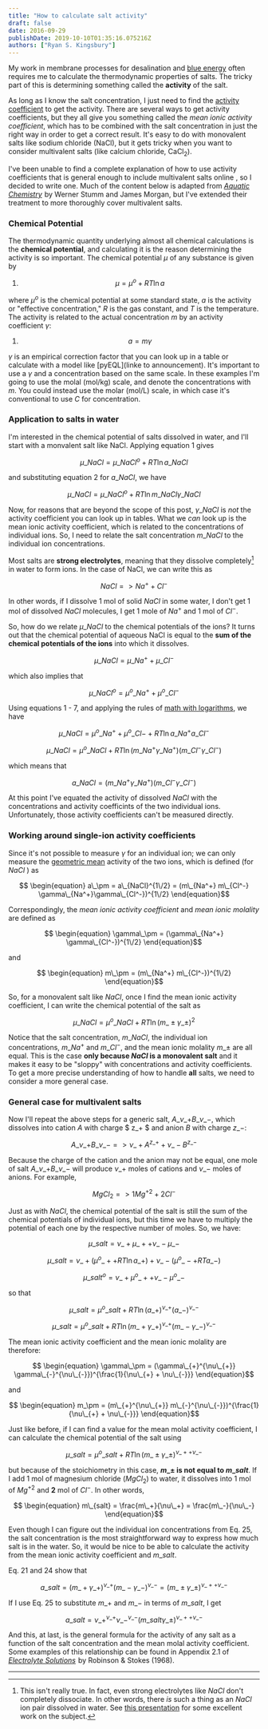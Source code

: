 ```yaml
---
title: "How to calculate salt activity"
draft: false
date: 2016-09-29
publishDate: 2019-10-10T01:35:16.075216Z
authors: ["Ryan S. Kingsbury"]
---
```


My work in membrane processes for desalination and [blue energy](http://blog.ryankingsbury.com/the-untapped-source-of-clean-energy-youve-never-heard-of/) often requires me to calculate the thermodynamic properties of  salts. The tricky part of this is determining something called the **activity** of the salt.

As long as I know the salt concentration, I just need to find the [activity coefficient](https://en.wikipedia.org/wiki/Activity_coefficient) to get the activity. There are several ways to get activity coefficients, but they all give you something called the *mean ionic activity coefficient*, which has to be combined with the salt concentration in just the right way in order to get a correct result. It's easy to do with monovalent salts like sodium chloride (NaCl), but it gets tricky when you want to consider multivalent salts (like calcium chloride, CaCl<sub>2</sub>). 

I've been unable to find a complete explanation of how to use activity coefficients that is general enough to include multivalent salts online , so I decided to write one. Much of the content below is adapted from *<a  href="https://www.amazon.com/gp/product/B004SJ3AG0/ref=as_li_tl?ie=UTF8&camp=1789&creative=9325&creativeASIN=B004SJ3AG0&linkCode=as2&tag=rkblogamz-20&linkId=fce48f7a1bdcbafc55c890fd4b7ca71f">Aquatic Chemistry</a><img src="//ir-na.amazon-adsystem.com/e/ir?t=rkblogamz-20&l=am2&o=1&a=B004SJ3AG0" width="1" height="1" border="0" alt="" style="border:none !important; margin:0px !important;display:inline" />* by Werner Stumm and James Morgan, but I've extended their treatment to more thoroughly cover multivalent salts.

### Chemical Potential

The thermodynamic quantity underlying almost all chemical calculations is the **chemical potential**, and calculating it is the reason determining the activity is so important. The chemical potential $\mu$ of any substance is given by

1) $$ \begin{equation} \mu = \mu^o + RT \ln a \end{equation}$$

where $\mu^o$ is the chemical potential at some standard state, $a$ is the activity or "effective concentration," $R$ is the gas constant, and $T$ is the temperature. The activity is related to the actual concentration $m$ by an activity coefficient $\gamma$:

1. $$ \begin{equation} a = m \gamma \end{equation}$$

$\gamma$ is an empirical correction factor that you can look up in a table or calculate with a model like [pyEQL](linke to announcement). It's important to use a $\gamma$ and a concentration based on the same scale. In these examples I'm going to use the molal (mol/kg) scale, and denote the concentrations with $m$. You could instead use the molar (mol/L) scale, in which case it's conventional to use $C$ for concentration.

### Application to salts in water

I'm interested in the chemical potential of salts dissolved in water, and I'll start with a monvalent salt like NaCl. Applying equation 1 gives

$$ \begin{equation} \mu\_{NaCl} = \mu\_{NaCl}^o + RT \ln a\_{NaCl}  \end{equation}$$

and substituting equation 2 for $a\_{NaCl}$, we have

$$ \begin{equation} \mu\_{NaCl} = \mu\_{NaCl}^o + RT \ln m\_{NaCl} \gamma\_{NaCl} \end{equation}$$

Now, for reasons that are beyond the scope of this post, $\gamma\_{NaCl}$ is *not* the activity coefficient you can look up in tables. What we *can* look up is the mean ionic activity coefficient, which is related to the concentrations of individual ions. So, I need to relate the salt concentration $m\_{NaCl}$ to the individual ion concentrations.

Most salts are **strong electrolytes**, meaning that they dissolve completely[^n] in water to form ions. In the case of NaCl, we can write this as

$$ \begin{equation} NaCl => Na^+ + Cl^- \end{equation} $$

In other words, if I dissolve 1 mol of solid $NaCl$ in some water, I don't get 1 mol of dissolved $NaCl$ molecules, I get 1 mole of $Na^+$ and 1 mol of $Cl^-$.

So, how do we relate $\mu\_{NaCl}$ to the chemical potentials of the ions? It turns out that the chemical potential of aqueous NaCl is equal to the **sum of the chemical potentials of the ions** into which it dissolves.

$$ \begin{equation} \mu\_{NaCl} = \mu\_{Na^+} + \mu\_{Cl^-} \end{equation}$$

which also implies that 

$$ \begin{equation} \mu\_{NaCl}^o = \mu^o\_{Na^+} + \mu^o\_{Cl^-} \end{equation}$$

Using equations 1 - 7, and applying the rules of [math with logarithms](https://en.wikipedia.org/wiki/Logarithm#Product.2C_quotient.2C_power_and_root), we have

$$ \begin{equation} \mu\_{NaCl} = \mu^o\_{Na^+} + \mu^o\_{Cl-} + RT \ln a\_{Na^+}a\_{Cl^-} \end{equation}$$

$$ \begin{equation} \mu\_{NaCl} = \mu^o\_{NaCl} + RT \ln (m\_{Na^+}\gamma\_{Na^+})(m\_{Cl^-}\gamma\_{Cl^-}) \end{equation}$$

which means that

$$ \begin{equation} a\_{NaCl} = (m\_{Na^+}\gamma\_{Na^+})(m\_{Cl^-}\gamma\_{Cl^-}) \end{equation}$$

At this point I've equated the activity of dissolved $NaCl$ with the concentrations and activity coefficints of the two individual ions. Unfortunately, those activity coefficients can't be measured directly.

### Working around single-ion activity coefficients

Since it's not possible to measure $\gamma$ for an individual ion; we can only measure the [geometric mean](https://en.wikipedia.org/wiki/Geometric_mean) activity of the two ions, which is defined (for $NaCl$ ) as

$$ \begin{equation} a\_\pm = a\_{NaCl}^{1\/2} = (m\_{Na^+} m\_{Cl^-} \gamma\_{Na^+}\gamma\_{Cl^-})^{1\/2} \end{equation}$$

Correspondingly, the *mean ionic activity coefficient* and *mean ionic molality* are defined as

$$ \begin{equation} \gamma\_\pm = (\gamma\_{Na^+} \gamma\_{Cl^-})^{1\/2} \end{equation}$$

and

$$ \begin{equation} m\_\pm = (m\_{Na^+} m\_{Cl^-})^{1\/2} \end{equation}$$

So, for a monovalent salt like $NaCl$, once I find the mean ionic activity coefficient, I can write the chemical potential of the salt as

$$ \begin{equation} \mu\_{NaCl} = \mu^o\_{NaCl} + RT \ln (m\_\pm\gamma\_\pm)^2 \end{equation}$$

Notice that the salt concentration, $m\_{NaCl}$, the individual ion concentrations, $m\_{Na^+}$ and $m\_{Cl^-}$, and the mean ionic molality $m\_{\pm}$ are all equal. This is the case **only because $NaCl$ is a monovalent salt** and it makes it easy to be "sloppy" with concentrations and activity coefficients. To get a more precise understanding of how to handle **all** salts, we need to consider a more general case.

### General case for multivalent salts

Now I'll repeat the above steps for a generic salt, $A\_{\nu\_+} B\_{\nu\_-}$, which dissolves into cation $A$ with charge $ z\_+ $ and anion $B$ with charge $z\_-$: 

$$ \begin{equation} A\_{\nu\_+} B\_{\nu\_-} => \nu\_{+} A^{z\_+} + \nu\_{-} B^{z\_-} \end{equation}$$

Because the charge of the cation and the anion may not be equal, one mole of salt $A\_{\nu\_+} B\_{\nu\_-}$ will produce ${\nu\_+}$ moles of cations and ${\nu\_-}$ moles of anions. For example, 

$$ \begin{equation} MgCl_2 => 1 Mg^{+2} + 2 Cl^{-} \end{equation}$$

Just as with $NaCl$, the chemical potential of the salt is still the sum of the chemical potentials of individual ions, but this time we have to multiply the potential of each one by the respective number of moles. So, we have:

$$ \begin{equation} \mu\_{salt} = \nu\_{+} \mu\_{+} + \nu\_{-} \mu\_{-} \end{equation}$$

$$ \begin{equation} \mu\_{salt} = \nu\_{+} (\mu^o\_{+} + RT \ln a\_{+}) + \nu\_{-} ( \mu^o\_{-} + RT a\_{-}) \end{equation}$$

$$ \begin{equation} \mu\_{salt}^o = \nu\_{+} \mu^o\_{+} + \nu\_{-}\mu^o\_{-} \end{equation}$$

so that

$$ \begin{equation} \mu\_{salt} = \mu^o\_{salt} + RT \ln (a\_{+})^{\nu\_{+} }(a\_{-})^{\nu\_{-}} \end{equation}$$


$$ \begin{equation} \mu\_{salt} = \mu^o\_{salt} + RT \ln (m\_+ \gamma\_+)^{\nu\_+} (m\_- \gamma\_-)^{\nu\_-} \end{equation}$$

The mean ionic activity coefficient and the mean ionic molality are therefore:

$$ \begin{equation} \gamma\_\pm = (\gamma\_{+}^{\nu\_{+}} \gamma\_{-}^{\nu\_{-}})^{\frac{1}{\nu\_{+} + \nu\_{-}}} \end{equation}$$

and

$$ \begin{equation} m_\pm = (m\_{+}^{\nu\_{+}} m\_{-}^{\nu\_{-}})^{\frac{1}{\nu\_{+} + \nu\_{-}}} \end{equation}$$

Just like before, if I can find a value for the mean molal activity coefficient, I can calculate the chemical potential of the salt using

$$ \begin{equation} \mu\_{salt} = \mu^o\_{salt} + RT \ln (m\_\pm\gamma\_\pm)^{\nu\_{+} + \nu\_{-}} \end{equation}$$

but because of the stoichiometry in this case, **$m\_\pm$ is not equal to $m\_{salt}$**. If I add 1 mol of magnesium chloride ($MgCl_2$) to water, it dissolves into 1 mol of $Mg^{+2}$ and **2** mol of $Cl^{-}$. In other words,

$$ \begin{equation} m\_{salt} = \frac{m\_+}{\nu\_+} = \frac{m\_-}{\nu\_-} \end{equation}$$

Even though I can figure out the individual ion concentrations from Eq. 25, the salt concentration is the most straightforward way to express how much salt is in the water. So, it would be nice to be able to calculate the activity from the mean ionic activity coefficient and $m\_{salt}$.

Eq. 21 and 24 show that

$$ \begin{equation} a\_{salt} = (m\_+ \gamma\_+)^{\nu\_+} (m\_- \gamma\_-)^{\nu\_-} = (m\_\pm\gamma\_\pm)^{\nu\_{+} + \nu\_{-}} \end{equation}$$

If I use Eq. 25 to substitute $m\_{+}$ and $m\_{-}$ in terms of $m\_{salt}$, I get

$$ \begin{equation} a\_{salt} = \nu\_+^{\nu\_+} \nu\_-^{\nu\_-} (m\_{salt} \gamma\_\pm)^{\nu\_+ + \nu\_-} \end{equation}$$

And this, at last, is the general formula for the activity of any salt as a function of the salt concentration and the mean molal activity coefficient. Some examples of this relationship can be found in Appendix 2.1 of *<a  href="https://www.amazon.com/gp/product/0486422259/ref=as_li_tl?ie=UTF8&camp=1789&creative=9325&creativeASIN=0486422259&linkCode=as2&tag=rkblogamz-20&linkId=d7121ad5e8a5c6595dacccf4bc10891f">Electrolyte Solutions</a><img src="//ir-na.amazon-adsystem.com/e/ir?t=rkblogamz-20&l=am2&o=1&a=0486422259" width="1" height="1" border="0" alt="" style="border:none !important; margin:0px !important;display:inline" />* by Robinson & Stokes (1968).

---

[^n]: This isn't really true. In fact, even strong electrolytes like $NaCl$ don't completely dissociate. In other words, there *is* such a thing as an $NaCl$ ion pair dissolved in water. See [this presentation](https://www.researchgate.net/publication/305082740_Unified_Thermodynamics_for_All_Concentrations_of_Electrolytes_Based_on_Hydration_and_Partial_Dissociation_Without_Activity_Coefficients_1995-) for some excellent work on the subject.